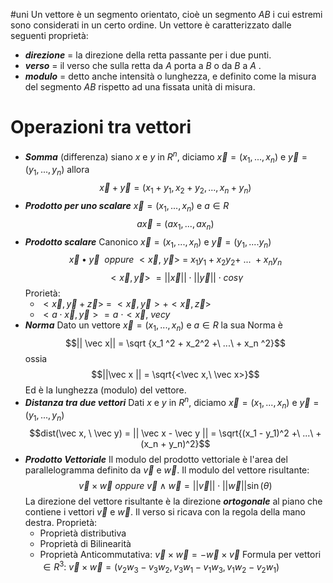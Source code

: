#uni 
Un vettore è un segmento orientato, cioè un segmento $AB$ i cui estremi sono considerati in un certo ordine. Un vettore è caratterizzato dalle seguenti proprietà:
- ___direzione___ = la direzione della retta passante per i due punti.
- ___verso___ = il verso che sulla retta da $A$ porta a $B$ o da $B$ a $A$ .
- ___modulo___ = detto anche intensità o lunghezza, e definito come la misura del segmento $AB$ rispetto ad una fissata unità di misura.

# Operazioni tra vettori
- ___Somma___ (differenza)
	siano $x$ e $y$ in $R^n$, diciamo $\vec x = (x_1, ..., x_n)$ e $\vec y = (y_1,...,y_n)$ allora $$\vec x+\vec y = (x_1+y_1, x_2 + y_2, ..., x_n + y_n)$$
- ___Prodotto per uno scalare___
	$\vec x=(x_1,...,x_n)$  e  $a\in R$ $$a\vec x = (ax_1, ..., ax_n)$$
- ___Prodotto scalare___ Canonico
	$\vec x=(x_1,...,x_n)$  e  $\vec y = (y_1,....y_n)$  $$\vec x \bullet \vec y\ \  oppure \ <\vec x , \ \vec y> \ = \ x_1 y_1 + x_2 y_2 +\ ...\ + x_n y_n$$$$<\vec x,\vec y> \ =||\vec x||\cdot ||\vec y|| \cdot cos \gamma$$
	Prorietà:
	- $<\vec x , \vec y + \vec z> \  =  \ < \vec x, \vec y> + < \vec x , \vec z >$
	- $< a \cdot \vec x , \vec y > = a\  \cdot < \vec x, \ vec y$
- ___Norma___ 
	Dato un vettore $\vec x=(x_1,...,x_n)$  e  $a\in R$  la sua Norma è $$|| \vec x|| = \sqrt {x_1 ^2 + x_2^2 +\ ...\ + x_n ^2}$$ ossia $$||\vec x || = \sqrt{<\vec x,\ \vec x>}$$ Ed è la lunghezza (modulo) del vettore.
- ___Distanza tra due vettori___
	Dati $x$ e $y$ in $R^n$, diciamo $\vec x = (x_1, ..., x_n)$ e $\vec y = (y_1,...,y_n)$ $$dist(\vec x, \ \vec y) = || \vec x - \vec y  || = \sqrt{(x_1 - y_1)^2 +\ ...\ + (x_n + y_n)^2}$$
- ___Prodotto Vettoriale___ 
	Il modulo del prodotto vettoriale è l'area del parallelogramma definito da $\vec{v}$ e $\vec{w}$.
	Il modulo del vettore risultante:$$\vec{v} \times \vec{w} \ oppure \ \vec{v} \land \vec{w}= ||\vec{v}|| \cdot || \vec{w}|| \sin(θ)$$La direzione del vettore risultante è la direzione ___ortogonale___ al piano che contiene i vettori $\vec{v}$ e $\vec{w}$.
	Il verso si ricava con la regola della mano destra.
	Proprietà:
	- Proprietà distributiva
	- Proprietà di Bilinearità 
	- Proprietà Anticommutativa: $\vec{v} \times \vec{w} = -\vec{w} \times \vec{v}$ 
	Formula per vettori $\in R^3$: $\vec{v} \times \vec{w} = (v_2w_3-v_3w_2,v_3w_1-v_1w_3,v_1w_2 - v_2w_1)$ 
